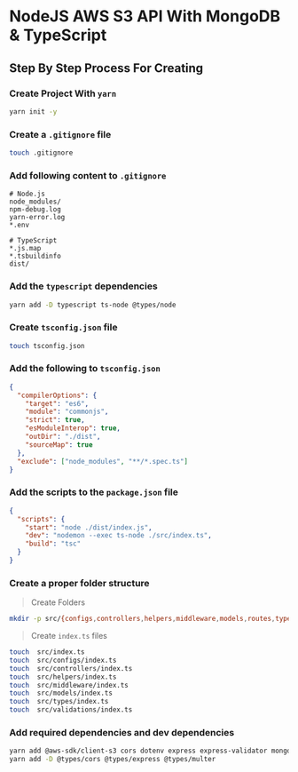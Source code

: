 # NodeJS AWS S3 API With MongoDB & TypeScript

## Step By Step Process For Creating

### Create Project With `yarn`

```sh
yarn init -y
```

### Create a `.gitignore` file

```sh
touch .gitignore
```

### Add following content to `.gitignore`

```gitignore
# Node.js
node_modules/
npm-debug.log
yarn-error.log
*.env

# TypeScript
*.js.map
*.tsbuildinfo
dist/
```

### Add the `typescript` dependencies

```sh
yarn add -D typescript ts-node @types/node
```

### Create `tsconfig.json` file

```sh
touch tsconfig.json
```

### Add the following to `tsconfig.json`

```json
{
  "compilerOptions": {
    "target": "es6",
    "module": "commonjs",
    "strict": true,
    "esModuleInterop": true,
    "outDir": "./dist",
    "sourceMap": true
  },
  "exclude": ["node_modules", "**/*.spec.ts"]
}
```

### Add the scripts to the `package.json` file

```json
{
  "scripts": {
    "start": "node ./dist/index.js",
    "dev": "nodemon --exec ts-node ./src/index.ts",
    "build": "tsc"
  }
}
```

### Create a proper folder structure

> Create Folders

```sh
mkdir -p src/{configs,controllers,helpers,middleware,models,routes,types,validations}
```

> Create `index.ts` files

```sh
touch  src/index.ts
touch  src/configs/index.ts
touch  src/controllers/index.ts
touch  src/helpers/index.ts
touch  src/middleware/index.ts
touch  src/models/index.ts
touch  src/types/index.ts
touch  src/validations/index.ts
```

### Add required dependencies and dev dependencies

```sh
yarn add @aws-sdk/client-s3 cors dotenv express express-validator mongoose multer
yarn add -D @types/cors @types/express @types/multer
```
